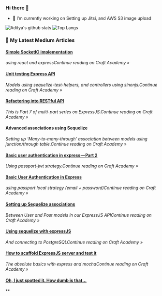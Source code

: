 ### Hi there 👋

- 🔭 I’m currently working on Setting up Jitsi, and AWS S3 image upload

![Aditya's github stats](https://github-readme-stats.vercel.app/api?username=kianaditya&count_private=true&show_icons=true)
![Top Langs](https://github-readme-stats.vercel.app/api/top-langs/?username=kianaditya)

### 📙 My Latest Medium Articles

<!--START_SECTION:feed-->
#### [Simple SocketIO implementation](https:&#x2F;&#x2F;medium.com&#x2F;craft-academy&#x2F;simple-socketio-implementation-d8e506d7626a?source&#x3D;rss-98456604b7f3------2) 
*using react and expressContinue reading on Craft Academy »*
#### [Unit testing Express API](https:&#x2F;&#x2F;medium.com&#x2F;craft-academy&#x2F;unit-testing-express-api-c55cb709b3ac?source&#x3D;rss-98456604b7f3------2) 
*Models using sequelize-test-helpers, and controllers using sinonjs.Continue reading on Craft Academy »*
#### [Refactoring into RESTful API](https:&#x2F;&#x2F;medium.com&#x2F;craft-academy&#x2F;refactoring-into-restful-api-5741fc60766b?source&#x3D;rss-98456604b7f3------2) 
*This is Part 7 of multi-part series on ExpressJS.Continue reading on Craft Academy »*
#### [Advanced associations using Sequelize](https:&#x2F;&#x2F;medium.com&#x2F;craft-academy&#x2F;advanced-associations-using-sequelize-93290f196c12?source&#x3D;rss-98456604b7f3------2) 
*Setting up ‘Many-to-many-through’ association between models using junction&#x2F;through table.Continue reading on Craft Academy »*
#### [Basic user authentication in express — Part 2](https:&#x2F;&#x2F;medium.com&#x2F;craft-academy&#x2F;basic-user-authentication-in-express-part-2-4d55681e41f6?source&#x3D;rss-98456604b7f3------2) 
*Using passport-jwt strategy.Continue reading on Craft Academy »*
#### [Basic User Authentication in Express](https:&#x2F;&#x2F;medium.com&#x2F;craft-academy&#x2F;basic-user-authentication-in-express-6c996753a0b0?source&#x3D;rss-98456604b7f3------2) 
*using passport local strategy (email + password)Continue reading on Craft Academy »*
#### [Setting up Sequelize associations](https:&#x2F;&#x2F;medium.com&#x2F;craft-academy&#x2F;setting-up-sequelize-associations-abddc5ed16d0?source&#x3D;rss-98456604b7f3------2) 
*Between User and Post models in our ExpressJS APIContinue reading on Craft Academy »*
#### [Using sequelize with expressJS](https:&#x2F;&#x2F;medium.com&#x2F;craft-academy&#x2F;connecting-sequelize-with-expressjs-ab2a6fc44d12?source&#x3D;rss-98456604b7f3------2) 
*And connecting to PostgreSQLContinue reading on Craft Academy »*
#### [How to scaffold ExpressJS server and test it](https:&#x2F;&#x2F;medium.com&#x2F;craft-academy&#x2F;how-to-scaffold-expressjs-server-and-test-it-d2a2ab1d30e0?source&#x3D;rss-98456604b7f3------2) 
*The absolute  basics with express and mochaContinue reading on Craft Academy »*
#### [Oh, I just spotted it. How dumb is that...](https:&#x2F;&#x2F;medium.com&#x2F;@naik.aditya&#x2F;oh-i-just-spotted-it-how-dumb-is-that-76a3bb6955ba?source&#x3D;rss-98456604b7f3------2) 
**
<!--END_SECTION:feed-->

